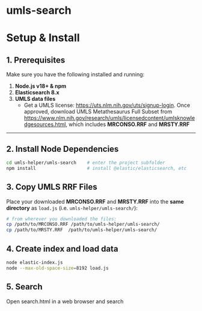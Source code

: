 # umls-search

# Setup & Install

## 1. Prerequisites  
Make sure you have the following installed and running:

1. **Node.js v18+ & npm**  
2. **Elasticsearch 8.x**
3. **UMLS data files**  
   - Get a UMLS license: https://uts.nlm.nih.gov/uts/signup-login. Once approved, download UMLS Metathesaurus Full Subset from https://www.nlm.nih.gov/research/umls/licensedcontent/umlsknowledgesources.html, which includes **MRCONSO.RRF** and **MRSTY.RRF**

---

## 2. Install Node Dependencies

```bash
cd umls-helper/umls-search    # enter the project subfolder
npm install                   # install @elastic/elasticsearch, etc
```

## 3. Copy UMLS RRF Files

Place your downloaded **MRCONSO.RRF** and **MRSTY.RRF** into the **same directory** as `load.js` (i.e. `umls-helper/umls-search/`):

```bash
# from wherever you downloaded the files:
cp /path/to/MRCONSO.RRF /path/to/umls-helper/umls-search/
cp /path/to/MRSTY.RRF  /path/to/umls-helper/umls-search/
```

## 4. Create index and load data

```bash
node elastic-index.js
node --max-old-space-size=8192 load.js
```

## 5. Search

Open search.html in a web browser and search
